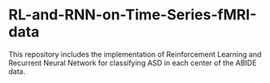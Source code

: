 # RL-and-RNN-on-Time-Series-fMRI-data
This repository includes the implementation of Reinforcement Learning and Recurrent Neural Network for classifying ASD in each center of the ABIDE data.
